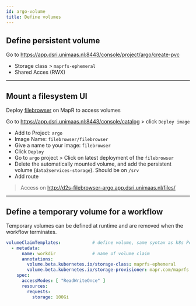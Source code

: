 ```yaml
---
id: argo-volume
title: Define volumes
---
```


## Define persistent volume

Go to https://app.dsri.unimaas.nl:8443/console/project/argo/create-pvc

* Storage class > `maprfs-ephemeral`
* Shared Acces (RWX)

---

## Mount a filesystem UI

Deploy [filebrowser](https://hub.docker.com/r/filebrowser/filebrowser) on MapR to access volumes

Go to https://app.dsri.unimaas.nl:8443/console/catalog > click `Deploy image`

* Add to Project: `argo`
* Image Name: `filebrowser/filebrowser` 
* Give a name to your image: `filebrowser`
* Click `Deploy`
* Go to `argo` project > Click on latest deployment of the `filebrowser`
* Delete the automatically mounted volume, and add the persistent volume (`data2services-storage`). Should be on `/srv`
* Add route

> Access on http://d2s-filebrowser-argo.app.dsri.unimaas.nl/files/

---

## Define a temporary volume for a workflow

Temporary volumes can be defined at runtime and are removed when the workflow terminates.

```yaml
volumeClaimTemplates:            # define volume, same syntax as k8s Pod spec
  - metadata:
      name: workdir              # name of volume claim
      annotations:
        volume.beta.kubernetes.io/storage-class: maprfs-ephemeral
        volume.beta.kubernetes.io/storage-provisioner: mapr.com/maprfs
    spec:
      accessModes: [ "ReadWriteOnce" ]
      resources:
        requests:
          storage: 100Gi 
```